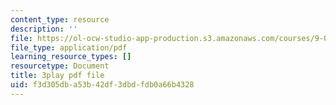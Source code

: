 ```yaml
---
content_type: resource
description: ''
file: https://ol-ocw-studio-app-production.s3.amazonaws.com/courses/9-00sc-introduction-to-psychology-fall-2011/f3d305dba53b42df3dbdfdb0a66b4328_lBU64nfe8nM.pdf
file_type: application/pdf
learning_resource_types: []
resourcetype: Document
title: 3play pdf file
uid: f3d305db-a53b-42df-3dbd-fdb0a66b4328
---
```

